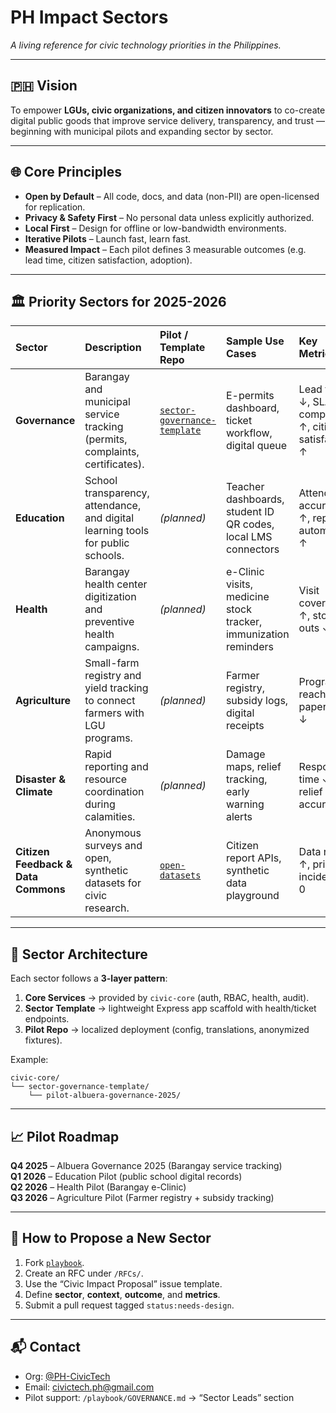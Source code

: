 # PH Impact Sectors  
*A living reference for civic technology priorities in the Philippines.*

---

## 🇵🇭 Vision  
To empower **LGUs, civic organizations, and citizen innovators** to co-create digital public goods that improve service delivery, transparency, and trust — beginning with municipal pilots and expanding sector by sector.

---

## 🌐 Core Principles
- **Open by Default** – All code, docs, and data (non-PII) are open-licensed for replication.  
- **Privacy & Safety First** – No personal data unless explicitly authorized.  
- **Local First** – Design for offline or low-bandwidth environments.  
- **Iterative Pilots** – Launch fast, learn fast.  
- **Measured Impact** – Each pilot defines 3 measurable outcomes (e.g. lead time, citizen satisfaction, adoption).

---

## 🏛️ Priority Sectors for 2025-2026

| Sector | Description | Pilot / Template Repo | Sample Use Cases | Key Metrics |
|:--|:--|:--|:--|:--|
| **Governance** | Barangay and municipal service tracking (permits, complaints, certificates). | [`sector-governance-template`](https://github.com/PH-CivicTech/sector-governance-template) | E-permits dashboard, ticket workflow, digital queue | Lead time ↓, SLA compliance ↑, citizen satisfaction ↑ |
| **Education** | School transparency, attendance, and digital learning tools for public schools. | *(planned)* | Teacher dashboards, student ID QR codes, local LMS connectors | Attendance accuracy ↑, report automation ↑ |
| **Health** | Barangay health center digitization and preventive health campaigns. | *(planned)* | e-Clinic visits, medicine stock tracker, immunization reminders | Visit coverage ↑, stock-outs ↓ |
| **Agriculture** | Small-farm registry and yield tracking to connect farmers with LGU programs. | *(planned)* | Farmer registry, subsidy logs, digital receipts | Program reach ↑, paperwork ↓ |
| **Disaster & Climate** | Rapid reporting and resource coordination during calamities. | *(planned)* | Damage maps, relief tracking, early warning alerts | Response time ↓, relief accuracy ↑ |
| **Citizen Feedback & Data Commons** | Anonymous surveys and open, synthetic datasets for civic research. | [`open-datasets`](https://github.com/PH-CivicTech/open-datasets) | Citizen report APIs, synthetic data playground | Data reuse ↑, privacy incidents = 0 |

---

## 🧩 Sector Architecture
Each sector follows a **3-layer pattern**:
1. **Core Services** → provided by `civic-core` (auth, RBAC, health, audit).
2. **Sector Template** → lightweight Express app scaffold with health/ticket endpoints.
3. **Pilot Repo** → localized deployment (config, translations, anonymized fixtures).

Example:  
```
civic-core/
└── sector-governance-template/
    └── pilot-albuera-governance-2025/
```

---

## 📈 Pilot Roadmap
**Q4 2025** – Albuera Governance 2025 (Barangay service tracking)  
**Q1 2026** – Education Pilot (public school digital records)  
**Q2 2026** – Health Pilot (Barangay e-Clinic)  
**Q3 2026** – Agriculture Pilot (Farmer registry + subsidy tracking)

---

## 🤝 How to Propose a New Sector
1. Fork [`playbook`](https://github.com/PH-CivicTech/playbook).  
2. Create an RFC under `/RFCs/`.  
3. Use the “Civic Impact Proposal” issue template.  
4. Define **sector**, **context**, **outcome**, and **metrics**.  
5. Submit a pull request tagged `status:needs-design`.

---

## 📬 Contact
- Org: [@PH-CivicTech](https://github.com/PH-CivicTech)  
- Email: civictech.ph@gmail.com  
- Pilot support: `/playbook/GOVERNANCE.md` → “Sector Leads” section
